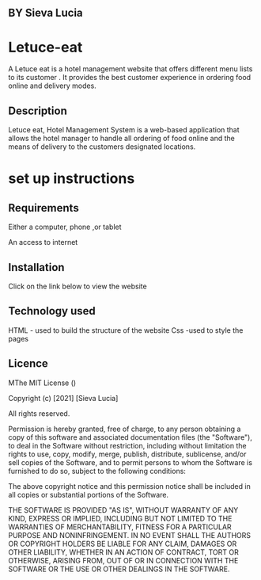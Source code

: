 ## BY Sieva Lucia

# Letuce-eat
A Letuce eat is a hotel management website that offers different menu lists to its customer . It provides the best customer experience in ordering food online and delivery modes.

## Description
 Letuce eat, Hotel Management System is a web-based application that allows the hotel manager to handle all ordering of food  online and the means of delivery to the customers designated locations. 

# set up instructions
## Requirements
Either a computer, phone ,or tablet

An access to internet

## Installation
Click on the link below to view the website 

## Technology used 
HTML - used to build the structure of the website
Css -used to style the pages

## Licence 
MThe MIT License ()

Copyright (c) [2021] [Sieva Lucia]

All rights reserved.

Permission is hereby granted, free of charge, to any person obtaining a copy of this software and associated documentation files (the "Software"), to deal in the Software without restriction, including without limitation the rights to use, copy, modify, merge, publish, distribute, sublicense, and/or sell copies of the Software, and to permit persons to whom the Software is furnished to do so, subject to the following conditions:

The above copyright notice and this permission notice shall be included in all copies or substantial portions of the Software.

THE SOFTWARE IS PROVIDED "AS IS", WITHOUT WARRANTY OF ANY KIND, EXPRESS OR IMPLIED, INCLUDING BUT NOT LIMITED TO THE WARRANTIES OF MERCHANTABILITY, FITNESS FOR A PARTICULAR PURPOSE AND NONINFRINGEMENT. IN NO EVENT SHALL THE AUTHORS OR COPYRIGHT HOLDERS BE LIABLE FOR ANY CLAIM, DAMAGES OR OTHER LIABILITY, WHETHER IN AN ACTION OF CONTRACT, TORT OR OTHERWISE, ARISING FROM, OUT OF OR IN CONNECTION WITH THE SOFTWARE OR THE USE OR OTHER DEALINGS IN THE SOFTWARE.